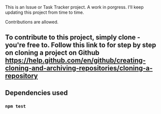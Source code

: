 This is an Issue or Task Tracker project. A work in porgress. I'll keep updating this project from time to time.  

Contributions are allowed. 

## To contribute to this project, simply clone - you're free to. Follow this link to for step by step on cloning a project on Github https://help.github.com/en/github/creating-cloning-and-archiving-repositories/cloning-a-repository

## Dependencies used

### `npm test`

